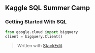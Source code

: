 ## Kaggle SQL Summer Camp
### Getting Started With SQL

~~~ python
from google.cloud import bigquery
client = bigquery.Client()

~~~


> Written with [StackEdit](https://stackedit.io/).
<!--stackedit_data:
eyJoaXN0b3J5IjpbLTEwMzYwNzkyNTQsLTE0ODgxNTcyOTNdfQ
==
-->